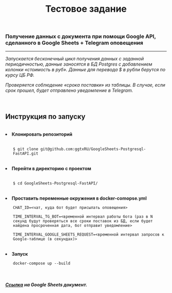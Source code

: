 <h1 align="center">
  Тестовое задание
</h1>
<br>
<h3>
  Получение данных с документа при помощи Google API, сделанного в Google Sheets + Telegram оповещения
</h3>
<hr data-sourcepos="22:1-23:0">
<p>
  <i>Запускается бесконечный цикл получения данных с заданной периодичностью, данные заносятся в БД Postgres с добавлением колонки «стоимость в руб». Данные для перевода $ в рубли берутся по курсу ЦБ РФ. </i>
</p>
<p>
  <i>Проверяется соблюдение «срока поставки» из таблицы.  В случае, если срок прошел, будет отправлено уведомление в Telegram.</i>
</p>
  <br>
  
 <h2>Инструкция по запуску</h2><br>
<li>
  <strong>Клонировать репозиторий</strong>
</li>
<br>
<ul><code>$ git clone git@github.com:ggtxRU/GoogleSheets-Postgresql-FastAPI.git</code></ul><br>
<li>
  <strong>Перейти в директорию с проектом</strong>
</li>
<br>
<ul><code>$ cd GoogleSheets-Postgresql-FastAPI/</code></ul><br>
<li>
  <strong>Проставить переменные окружения в docker-comopse.yml</strong>
</li>
<ul><code>CHAT_ID=<чат, куда бот будет присылать оповещения><br></code></ul>
<ul><code>TIME_INTERVAL_TG_BOT=<временной интервал работы бота (раз в N секунд будут проверяться все сроки поставок из БД, если будет найдена просроченная дата, бот отправит уведомление></code></ul>
<ul><code>TIME_INTERVAL_GOOGLE_SHEETS_REQUEST=<временной интервал запросов к Google-таблице (в секундах)><br></code></ul>
 <br>
  <li>
  <strong>Запуск</strong>
</li> 
  <ul><code>docker-compose up --build<br></code></ul><br>
  
  <h4> <em><a href="https://docs.google.com/spreadsheets/d/14h001HdvIbWxzuzNPUOBjGRpRzPOOK7-eZkGI0n7TDk/edit#gid=0" rel="nofollow"> Ссылка</a> на Google Sheets документ.</h4>

